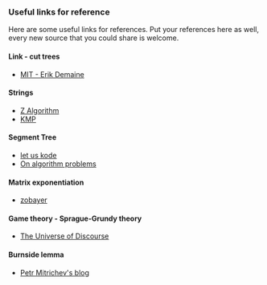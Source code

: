### Useful links for reference

Here are some useful links for references. 
Put your references here as well, every new source that you could share is welcome.

#### Link - cut trees
  
- [MIT - Erik Demaine](http://courses.csail.mit.edu/6.851/spring12/lectures/L19.html)
  
#### Strings

- [Z Algorithm](http://codeforces.com/blog/entry/3107)
- [KMP](http://www.inf.fh-flensburg.de/lang/algorithmen/pattern/kmpen.htm)

#### Segment Tree

- [let us kode](http://letuskode.blogspot.com/2013/01/segtrees.html)
- [On algorithm problems](http://lbv-pc.blogspot.com/search/label/segment%20tree)

#### Matrix exponentiation

- [zobayer](http://zobayer.blogspot.com/2010/11/matrix-exponentiation.html)

#### Game theory - Sprague-Grundy theory 

- [The Universe of Discourse](http://blog.plover.com/math/sprague-grundy.html)

#### Burnside lemma

- [Petr Mitrichev's blog](http://petr-mitrichev.blogspot.fr/2008/11/burnsides-lemma.html)

